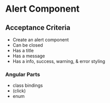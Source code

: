 # Alert Component

## Acceptance Criteria
- Create an alert component
- Can be closed
- Has a title
- Has a message
- Has a info, success, warning, & error styling

### Angular Parts
- class bindings
- (click)
- enum
